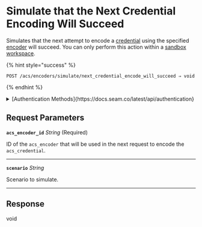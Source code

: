 # Simulate that the Next Credential Encoding Will Succeed

Simulates that the next attempt to encode a [credential](../../../../capability-guides/access-systems/managing-credentials.md) using the specified [encoder](../../../../capability-guides/access-systems/working-with-card-encoders-and-scanners/README.md) will succeed. You can only perform this action within a [sandbox workspace](../../../../core-concepts/workspaces/README.md#sandbox-workspaces).

{% hint style="success" %}
```
POST /acs/encoders/simulate/next_credential_encode_will_succeed ⇒ void
```
{% endhint %}

<details>

<summary>[Authentication Methods]{https://docs.seam.co/latest/api/authentication}</summary>

- API key
- Personal access token
  <br>Must also include the `seam-workspace` header in the request.
</details>

## Request Parameters

**`acs_encoder_id`** *String* (Required)

ID of the `acs_encoder` that will be used in the next request to encode the `acs_credential`.

---

**`scenario`** *String*

Scenario to simulate.

---


## Response

void
